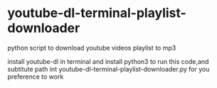 # youtube-dl-terminal-playlist-downloader
python script to download youtube videos playlist to mp3

install youtube-dl in terminal and install python3 to run this code,and subtitute path int youtube-dl-terminal-playlist-downloader.py for you preference to work
